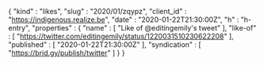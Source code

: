 {
  "kind" : "likes",
  "slug" : "2020/01/zqypz",
  "client_id" : "https://indigenous.realize.be",
  "date" : "2020-01-22T21:30:00Z",
  "h" : "h-entry",
  "properties" : {
    "name" : [ "Like of @editingemily's tweet" ],
    "like-of" : [ "https://twitter.com/editingemily/status/1220031510230622208" ],
    "published" : [ "2020-01-22T21:30:00Z" ],
    "syndication" : [ "https://brid.gy/publish/twitter" ]
  }
}
